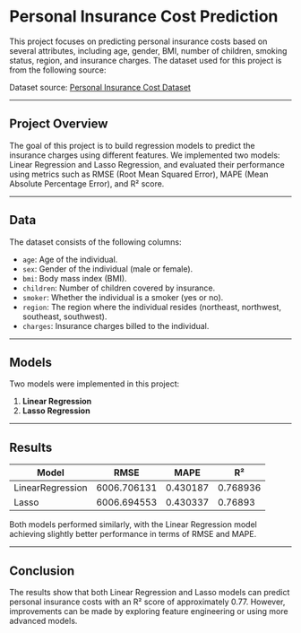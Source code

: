 # Personal Insurance Cost Prediction

This project focuses on predicting personal insurance costs based on several attributes, including age, gender, BMI, number of children, smoking status, region, and insurance charges. The dataset used for this project is from the following source:

Dataset source: [Personal Insurance Cost Dataset](https://raw.githubusercontent.com/robintux/Datasets4StackOverFlowQuestions/master/CostoPersonalesSeguros.csv)

---

## Project Overview

The goal of this project is to build regression models to predict the insurance charges using different features. We implemented two models: Linear Regression and Lasso Regression, and evaluated their performance using metrics such as RMSE (Root Mean Squared Error), MAPE (Mean Absolute Percentage Error), and R² score.

---

## Data

The dataset consists of the following columns:
- `age`: Age of the individual.
- `sex`: Gender of the individual (male or female).
- `bmi`: Body mass index (BMI).
- `children`: Number of children covered by insurance.
- `smoker`: Whether the individual is a smoker (yes or no).
- `region`: The region where the individual resides (northeast, northwest, southeast, southwest).
- `charges`: Insurance charges billed to the individual.

---

## Models

Two models were implemented in this project:
1. **Linear Regression**
2. **Lasso Regression**

---

## Results

| Model              | RMSE         | MAPE   | R²       |
|--------------------|--------------|--------|----------|
| LinearRegression    | 6006.706131  | 0.430187 | 0.768936 |
| Lasso               | 6006.694553  | 0.430337 | 0.76893  |

Both models performed similarly, with the Linear Regression model achieving slightly better performance in terms of RMSE and MAPE.

---

## Conclusion

The results show that both Linear Regression and Lasso models can predict personal insurance costs with an R² score of approximately 0.77. However, improvements can be made by exploring feature engineering or using more advanced models.

